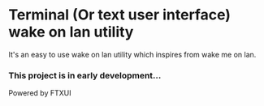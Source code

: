 # Terminal (Or text user interface) wake on lan utility

It's an easy to use wake on lan utility which inspires from wake me on lan.


### This project is in early development...


Powered by FTXUI
